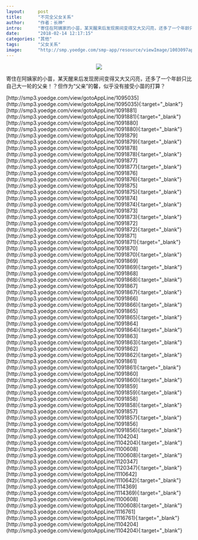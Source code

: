 ```yaml
---
layout:     post
title:      "不完全父女关系"
author:     "作者：长神"
intro:      "寄住在阿姨家的小苗，某天醒来后发现房间变得又大又闪亮，还多了一个年龄只比自己大一轮的父亲！？但作为“父亲”的馨，似乎没有接受小苗的打算？"
date:       "2018-02-14 12:17:15"
categories: "其他"
tags:       "父女关系"
image:      "http://smp.yoedge.com/smp-app/resource/viewImage/1003097appline.png"
---
```

<div style="text-align: center">
<p><img src="http://smp.yoedge.com/smp-app/resource/viewImage/1003097appline.png"/></p>
</div>
<p class="post-meta">
<span>寄住在阿姨家的小苗，某天醒来后发现房间变得又大又闪亮，还多了一个年龄只比自己大一轮的父亲！？但作为“父亲”的馨，似乎没有接受小苗的打算？</span>
</p>
[http://smp3.yoedge.com/view/gotoAppLine/1095035](http://smp3.yoedge.com/view/gotoAppLine/1095035){:target="_blank"}
[http://smp3.yoedge.com/view/gotoAppLine/1091881](http://smp3.yoedge.com/view/gotoAppLine/1091881){:target="_blank"}
[http://smp3.yoedge.com/view/gotoAppLine/1091880](http://smp3.yoedge.com/view/gotoAppLine/1091880){:target="_blank"}
[http://smp3.yoedge.com/view/gotoAppLine/1091879](http://smp3.yoedge.com/view/gotoAppLine/1091879){:target="_blank"}
[http://smp3.yoedge.com/view/gotoAppLine/1091878](http://smp3.yoedge.com/view/gotoAppLine/1091878){:target="_blank"}
[http://smp3.yoedge.com/view/gotoAppLine/1091877](http://smp3.yoedge.com/view/gotoAppLine/1091877){:target="_blank"}
[http://smp3.yoedge.com/view/gotoAppLine/1091876](http://smp3.yoedge.com/view/gotoAppLine/1091876){:target="_blank"}
[http://smp3.yoedge.com/view/gotoAppLine/1091875](http://smp3.yoedge.com/view/gotoAppLine/1091875){:target="_blank"}
[http://smp3.yoedge.com/view/gotoAppLine/1091874](http://smp3.yoedge.com/view/gotoAppLine/1091874){:target="_blank"}
[http://smp3.yoedge.com/view/gotoAppLine/1091873](http://smp3.yoedge.com/view/gotoAppLine/1091873){:target="_blank"}
[http://smp3.yoedge.com/view/gotoAppLine/1091872](http://smp3.yoedge.com/view/gotoAppLine/1091872){:target="_blank"}
[http://smp3.yoedge.com/view/gotoAppLine/1091871](http://smp3.yoedge.com/view/gotoAppLine/1091871){:target="_blank"}
[http://smp3.yoedge.com/view/gotoAppLine/1091870](http://smp3.yoedge.com/view/gotoAppLine/1091870){:target="_blank"}
[http://smp3.yoedge.com/view/gotoAppLine/1091869](http://smp3.yoedge.com/view/gotoAppLine/1091869){:target="_blank"}
[http://smp3.yoedge.com/view/gotoAppLine/1091868](http://smp3.yoedge.com/view/gotoAppLine/1091868){:target="_blank"}
[http://smp3.yoedge.com/view/gotoAppLine/1091867](http://smp3.yoedge.com/view/gotoAppLine/1091867){:target="_blank"}
[http://smp3.yoedge.com/view/gotoAppLine/1091866](http://smp3.yoedge.com/view/gotoAppLine/1091866){:target="_blank"}
[http://smp3.yoedge.com/view/gotoAppLine/1091865](http://smp3.yoedge.com/view/gotoAppLine/1091865){:target="_blank"}
[http://smp3.yoedge.com/view/gotoAppLine/1091864](http://smp3.yoedge.com/view/gotoAppLine/1091864){:target="_blank"}
[http://smp3.yoedge.com/view/gotoAppLine/1091863](http://smp3.yoedge.com/view/gotoAppLine/1091863){:target="_blank"}
[http://smp3.yoedge.com/view/gotoAppLine/1091862](http://smp3.yoedge.com/view/gotoAppLine/1091862){:target="_blank"}
[http://smp3.yoedge.com/view/gotoAppLine/1091861](http://smp3.yoedge.com/view/gotoAppLine/1091861){:target="_blank"}
[http://smp3.yoedge.com/view/gotoAppLine/1091860](http://smp3.yoedge.com/view/gotoAppLine/1091860){:target="_blank"}
[http://smp3.yoedge.com/view/gotoAppLine/1091859](http://smp3.yoedge.com/view/gotoAppLine/1091859){:target="_blank"}
[http://smp3.yoedge.com/view/gotoAppLine/1091858](http://smp3.yoedge.com/view/gotoAppLine/1091858){:target="_blank"}
[http://smp3.yoedge.com/view/gotoAppLine/1091857](http://smp3.yoedge.com/view/gotoAppLine/1091857){:target="_blank"}
[http://smp3.yoedge.com/view/gotoAppLine/1091856](http://smp3.yoedge.com/view/gotoAppLine/1091856){:target="_blank"}
[http://smp3.yoedge.com/view/gotoAppLine/1104204](http://smp3.yoedge.com/view/gotoAppLine/1104204){:target="_blank"}
[http://smp3.yoedge.com/view/gotoAppLine/1100608](http://smp3.yoedge.com/view/gotoAppLine/1100608){:target="_blank"}
[http://smp3.yoedge.com/view/gotoAppLine/1120347](http://smp3.yoedge.com/view/gotoAppLine/1120347){:target="_blank"}
[http://smp3.yoedge.com/view/gotoAppLine/1110642](http://smp3.yoedge.com/view/gotoAppLine/1110642){:target="_blank"}
[http://smp3.yoedge.com/view/gotoAppLine/1114369](http://smp3.yoedge.com/view/gotoAppLine/1114369){:target="_blank"}
[http://smp3.yoedge.com/view/gotoAppLine/1100608](http://smp3.yoedge.com/view/gotoAppLine/1100608){:target="_blank"}
[http://smp3.yoedge.com/view/gotoAppLine/1116761](http://smp3.yoedge.com/view/gotoAppLine/1116761){:target="_blank"}
[http://smp3.yoedge.com/view/gotoAppLine/1104204](http://smp3.yoedge.com/view/gotoAppLine/1104204){:target="_blank"}


